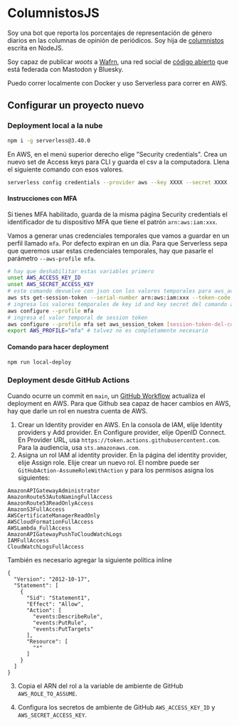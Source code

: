 # ColumnistosJS

Soy una bot que reporta los porcentajes de representación de género diarios en las columnas de opinión de periódicos. Soy hija de [columnistos](https://github.com/columnistos/columnistos) escrita en NodeJS.

Soy capaz de publicar _woots_ a [Wafrn](https://app.wafrn.net/blog/columnistoscr), una red social de [código abierto](https://github.com/gabboman/wafrn) que está federada con Mastodon y Bluesky.

Puedo correr localmente con Docker y uso Serverless para correr en AWS.

## Configurar un proyecto nuevo

### Deployment local a la nube

```bash
npm i -g serverless@3.40.0
```

En AWS, en el menú superior derecho elige "Security credentials". Crea un nuevo set de Access keys para CLI y guarda el csv a la computadora. Llena el siguiente comando con esos valores.

```bash
serverless config credentials --provider aws --key XXXX --secret XXXX
```

#### Instrucciones con MFA

Si tienes MFA habilitado, guarda de la misma página Security credentials el identificador de tu dispositivo MFA que tiene el patrón `arn:aws:iam:xxx`.

Vamos a generar unas credenciales temporales que vamos a guardar en un perfil llamado `mfa`. Por defecto expiran en un día.
Para que Serverless sepa que queremos usar estas credenciales temporales, hay que pasarle el parámetro `--aws-profile mfa`.

```bash
# hay que deshabilitar estas variables primero
unset AWS_ACCESS_KEY_ID
unset AWS_SECRET_ACCESS_KEY
# este comando devuelve con json con los valores temporales para aws_access_key_id, aws_secret_access_key y aws_session_token
aws sts get-session-token --serial-number arn:aws:iam:xxx --token-code [token-de-dispositivo-mfa]
# ingresa los valores temporales de key id and key secret del comando anterior
aws configure --profile mfa
# ingresa el valor temporal de session token
aws configure --profile mfa set aws_session_token [session-token-del-comando-anterior]
export AWS_PROFILE="mfa" # talvez no es completamente necesario
```

#### Comando para hacer deployment

```bash
npm run local-deploy
```

### Deployment desde GitHub Actions

Cuando ocurre un commit en `main`, un [GitHub Workflow](.github/workflows/build-and-deploy.yml) actualiza el deployment en AWS. Para que Github sea capaz de hacer cambios en AWS, hay que darle un rol en nuestra cuenta de AWS.

1. Crear un Identity provider en AWS.
   En la consola de IAM, elije Identity providers y Add provider. En Configure provider, elije OpenID Connect.
   En Provider URL, usa `https://token.actions.githubusercontent.com`. Para la audiencia, usa `sts.amazonaws.com`.
2. Asigna un rol IAM al identity provider.
   En la página del identity provider, elije Assign role. Elije crear un nuevo rol.
   El nombre puede ser `GitHubAction-AssumeRoleWithAction` y para los permisos asigna los siguientes:

```
AmazonAPIGatewayAdministrator
AmazonRoute53AutoNamingFullAccess
AmazonRoute53ReadOnlyAccess
AmazonS3FullAccess
AWSCertificateManagerReadOnly
AWSCloudFormationFullAccess
AWSLambda_FullAccess
AmazonAPIGatewayPushToCloudWatchLogs
IAMFullAccess
CloudWatchLogsFullAccess
```

También es necesario agregar la siguiente política inline

```
{
  "Version": "2012-10-17",
  "Statement": [
    {
      "Sid": "Statement1",
      "Effect": "Allow",
      "Action": [
        "events:DescribeRule",
        "events:PutRule",
        "events:PutTargets"
      ],
      "Resource": [
        "*"
      ]
    }
  ]
}
```

3. Copia el ARN del rol a la variable de ambiente de GitHub `AWS_ROLE_TO_ASSUME`.

4. Configura los secretos de ambiente de GitHub `AWS_ACCESS_KEY_ID` y `AWS_SECRET_ACCESS_KEY`.
